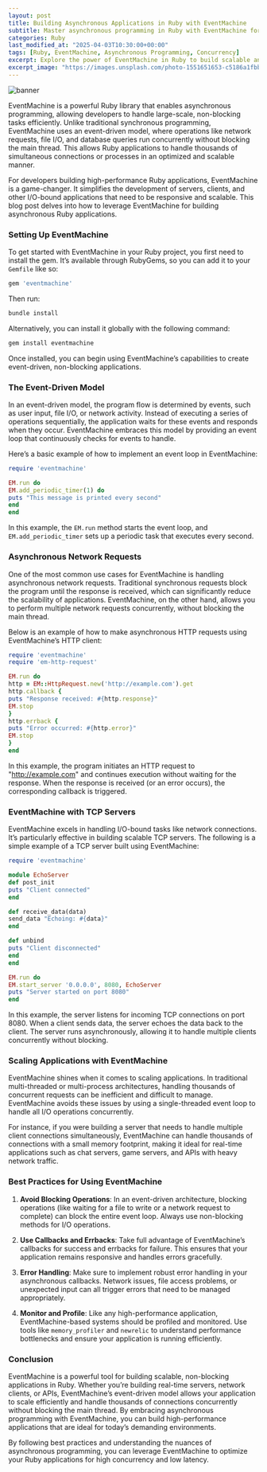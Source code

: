 ```yaml
---
layout: post
title: Building Asynchronous Applications in Ruby with EventMachine
subtitle: Master asynchronous programming in Ruby with EventMachine for scalable, high-performance applications
categories: Ruby
last_modified_at: "2025-04-03T10:30:00+00:00"
tags: [Ruby, EventMachine, Asynchronous Programming, Concurrency]
excerpt: Explore the power of EventMachine in Ruby to build scalable and non-blocking asynchronous applications for high-performance tasks.
excerpt_image: "https://images.unsplash.com/photo-1551651653-c5186a1fbba2"
---
```

![banner](https://images.unsplash.com/photo-1551651653-c5186a1fbba2)

EventMachine is a powerful Ruby library that enables asynchronous programming, allowing developers to handle large-scale, non-blocking tasks efficiently. Unlike traditional synchronous programming, EventMachine uses an event-driven model, where operations like network requests, file I/O, and database queries run concurrently without blocking the main thread. This allows Ruby applications to handle thousands of simultaneous connections or processes in an optimized and scalable manner.

For developers building high-performance Ruby applications, EventMachine is a game-changer. It simplifies the development of servers, clients, and other I/O-bound applications that need to be responsive and scalable. This blog post delves into how to leverage EventMachine for building asynchronous Ruby applications.

### Setting Up EventMachine

To get started with EventMachine in your Ruby project, you first need to install the gem. It’s available through RubyGems, so you can add it to your `Gemfile` like so:

```ruby
gem 'eventmachine'
```

Then run:

```bash
bundle install
```

Alternatively, you can install it globally with the following command:

```bash
gem install eventmachine
```

Once installed, you can begin using EventMachine’s capabilities to create event-driven, non-blocking applications.

### The Event-Driven Model

In an event-driven model, the program flow is determined by events, such as user input, file I/O, or network activity. Instead of executing a series of operations sequentially, the application waits for these events and responds when they occur. EventMachine embraces this model by providing an event loop that continuously checks for events to handle.

Here’s a basic example of how to implement an event loop in EventMachine:

```ruby
require 'eventmachine'

EM.run do
EM.add_periodic_timer(1) do
puts "This message is printed every second"
end
end
```

In this example, the `EM.run` method starts the event loop, and `EM.add_periodic_timer` sets up a periodic task that executes every second.

### Asynchronous Network Requests

One of the most common use cases for EventMachine is handling asynchronous network requests. Traditional synchronous requests block the program until the response is received, which can significantly reduce the scalability of applications. EventMachine, on the other hand, allows you to perform multiple network requests concurrently, without blocking the main thread.

Below is an example of how to make asynchronous HTTP requests using EventMachine’s HTTP client:

```ruby
require 'eventmachine'
require 'em-http-request'

EM.run do
http = EM::HttpRequest.new('http://example.com').get
http.callback {
puts "Response received: #{http.response}"
EM.stop
}
http.errback {
puts "Error occurred: #{http.error}"
EM.stop
}
end
```

In this example, the program initiates an HTTP request to "http://example.com" and continues execution without waiting for the response. When the response is received (or an error occurs), the corresponding callback is triggered.

### EventMachine with TCP Servers

EventMachine excels in handling I/O-bound tasks like network connections. It’s particularly effective in building scalable TCP servers. The following is a simple example of a TCP server built using EventMachine:

```ruby
require 'eventmachine'

module EchoServer
def post_init
puts "Client connected"
end

def receive_data(data)
send_data "Echoing: #{data}"
end

def unbind
puts "Client disconnected"
end
end

EM.run do
EM.start_server '0.0.0.0', 8080, EchoServer
puts "Server started on port 8080"
end
```

In this example, the server listens for incoming TCP connections on port 8080. When a client sends data, the server echoes the data back to the client. The server runs asynchronously, allowing it to handle multiple clients concurrently without blocking.

### Scaling Applications with EventMachine

EventMachine shines when it comes to scaling applications. In traditional multi-threaded or multi-process architectures, handling thousands of concurrent requests can be inefficient and difficult to manage. EventMachine avoids these issues by using a single-threaded event loop to handle all I/O operations concurrently.

For instance, if you were building a server that needs to handle multiple client connections simultaneously, EventMachine can handle thousands of connections with a small memory footprint, making it ideal for real-time applications such as chat servers, game servers, and APIs with heavy network traffic.

### Best Practices for Using EventMachine

1. **Avoid Blocking Operations**: In an event-driven architecture, blocking operations (like waiting for a file to write or a network request to complete) can block the entire event loop. Always use non-blocking methods for I/O operations.

2. **Use Callbacks and Errbacks**: Take full advantage of EventMachine’s callbacks for success and errbacks for failure. This ensures that your application remains responsive and handles errors gracefully.

3. **Error Handling**: Make sure to implement robust error handling in your asynchronous callbacks. Network issues, file access problems, or unexpected input can all trigger errors that need to be managed appropriately.

4. **Monitor and Profile**: Like any high-performance application, EventMachine-based systems should be profiled and monitored. Use tools like `memory_profiler` and `newrelic` to understand performance bottlenecks and ensure your application is running efficiently.

### Conclusion

EventMachine is a powerful tool for building scalable, non-blocking applications in Ruby. Whether you’re building real-time servers, network clients, or APIs, EventMachine’s event-driven model allows your application to scale efficiently and handle thousands of connections concurrently without blocking the main thread. By embracing asynchronous programming with EventMachine, you can build high-performance applications that are ideal for today’s demanding environments.

By following best practices and understanding the nuances of asynchronous programming, you can leverage EventMachine to optimize your Ruby applications for high concurrency and low latency.

